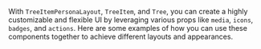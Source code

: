With `TreeItemPersonaLayout`, `TreeItem`, and `Tree`, you can create a highly customizable and flexible UI by leveraging various props like `media`, `icons`, `badges`, and `actions`. Here are some examples of how you can use these components together to achieve different layouts and appearances.
